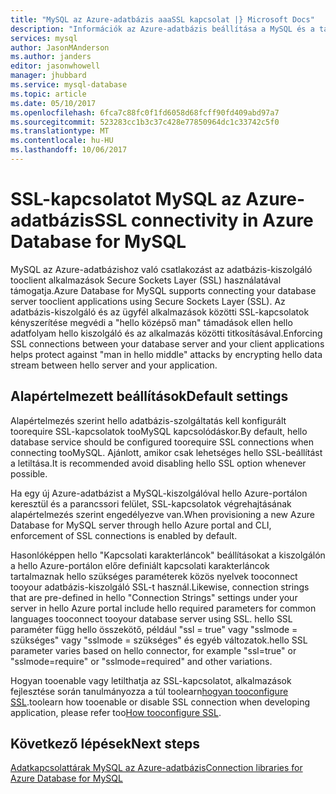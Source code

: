 ```yaml
---
title: "MySQL az Azure-adatbázis aaaSSL kapcsolat |} Microsoft Docs"
description: "Információk az Azure-adatbázis beállítása a MySQL és a társított alkalmazás tooproperly SSL-kapcsolat használata"
services: mysql
author: JasonMAnderson
ms.author: janders
editor: jasonwhowell
manager: jhubbard
ms.service: mysql-database
ms.topic: article
ms.date: 05/10/2017
ms.openlocfilehash: 6fca7c88fc0f1fd6058d68fcff90fd409abd97a7
ms.sourcegitcommit: 523283cc1b3c37c428e77850964dc1c33742c5f0
ms.translationtype: MT
ms.contentlocale: hu-HU
ms.lasthandoff: 10/06/2017
---
```

# <a name="ssl-connectivity-in-azure-database-for-mysql"></a><span data-ttu-id="74af1-103">SSL-kapcsolatot MySQL az Azure-adatbázis</span><span class="sxs-lookup"><span data-stu-id="74af1-103">SSL connectivity in Azure Database for MySQL</span></span>
<span data-ttu-id="74af1-104">MySQL az Azure-adatbázishoz való csatlakozást az adatbázis-kiszolgáló tooclient alkalmazások Secure Sockets Layer (SSL) használatával támogatja.</span><span class="sxs-lookup"><span data-stu-id="74af1-104">Azure Database for MySQL supports connecting your database server tooclient applications using Secure Sockets Layer (SSL).</span></span> <span data-ttu-id="74af1-105">Az adatbázis-kiszolgáló és az ügyfél alkalmazások közötti SSL-kapcsolatok kényszerítése megvédi a "hello középső man" támadások ellen hello adatfolyam hello kiszolgáló és az alkalmazás közötti titkosításával.</span><span class="sxs-lookup"><span data-stu-id="74af1-105">Enforcing SSL connections between your database server and your client applications helps protect against "man in hello middle" attacks by encrypting hello data stream between hello server and your application.</span></span>

## <a name="default-settings"></a><span data-ttu-id="74af1-106">Alapértelmezett beállítások</span><span class="sxs-lookup"><span data-stu-id="74af1-106">Default settings</span></span>
<span data-ttu-id="74af1-107">Alapértelmezés szerint hello adatbázis-szolgáltatás kell konfigurált toorequire SSL-kapcsolatok tooMySQL kapcsolódáskor.</span><span class="sxs-lookup"><span data-stu-id="74af1-107">By default, hello database service should be configured toorequire SSL connections when connecting tooMySQL.</span></span>  <span data-ttu-id="74af1-108">Ajánlott, amikor csak lehetséges hello SSL-beállítást a letiltása.</span><span class="sxs-lookup"><span data-stu-id="74af1-108">It is recommended avoid disabling hello SSL option whenever possible.</span></span> 

<span data-ttu-id="74af1-109">Ha egy új Azure-adatbázist a MySQL-kiszolgálóval hello Azure-portálon keresztül és a parancssori felület, SSL-kapcsolatok végrehajtásának alapértelmezés szerint engedélyezve van.</span><span class="sxs-lookup"><span data-stu-id="74af1-109">When provisioning a new Azure Database for MySQL server through hello Azure portal and CLI, enforcement of SSL connections is enabled by default.</span></span> 

<span data-ttu-id="74af1-110">Hasonlóképpen hello "Kapcsolati karakterláncok" beállításokat a kiszolgálón a hello Azure-portálon előre definiált kapcsolati karakterláncok tartalmaznak hello szükséges paraméterek közös nyelvek tooconnect tooyour adatbázis-kiszolgáló SSL-t használ.</span><span class="sxs-lookup"><span data-stu-id="74af1-110">Likewise, connection strings that are pre-defined in hello "Connection Strings" settings under your server in hello Azure portal include hello required parameters for common languages tooconnect tooyour database server using SSL.</span></span> <span data-ttu-id="74af1-111">hello SSL paraméter függ hello összekötő, például "ssl = true" vagy "sslmode = szükséges" vagy "sslmode = szükséges" és egyéb változatok.</span><span class="sxs-lookup"><span data-stu-id="74af1-111">hello SSL parameter varies based on hello connector, for example "ssl=true" or "sslmode=require" or "sslmode=required" and other variations.</span></span>

<span data-ttu-id="74af1-112">Hogyan tooenable vagy letilthatja az SSL-kapcsolatot, alkalmazások fejlesztése során tanulmányozza a túl toolearn[hogyan tooconfigure SSL](howto-configure-ssl.md).</span><span class="sxs-lookup"><span data-stu-id="74af1-112">toolearn how tooenable or disable SSL connection when developing application, please refer too[How tooconfigure SSL](howto-configure-ssl.md).</span></span>

## <a name="next-steps"></a><span data-ttu-id="74af1-113">Következő lépések</span><span class="sxs-lookup"><span data-stu-id="74af1-113">Next steps</span></span>
[<span data-ttu-id="74af1-114">Adatkapcsolattárak MySQL az Azure-adatbázis</span><span class="sxs-lookup"><span data-stu-id="74af1-114">Connection libraries for Azure Database for MySQL</span></span>](concepts-connection-libraries.md)
